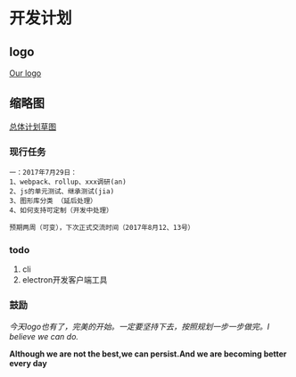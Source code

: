 #   开发计划

## logo

[Our logo](https://an-jia.github.io/graph/logo/index.html)

## 缩略图

[总体计划草图](https://an-jia.github.io/graph/plan/images/1.jpg)

### 现行任务

    一：2017年7月29日：
    1、webpack、rollup、xxx调研(an)
    2、js的单元测试、继承测试(jia)
    3、图形库分类 （延后处理）
    4、如何支持可定制（开发中处理）

    预期两周（可变），下次正式交流时间（2017年8月12、13号）

### todo

1. cli  
2. electron开发客户端工具

### 鼓励

*今天logo也有了，完美的开始。一定要坚持下去，按照规划一步一步做完。I believe we can do.*


**Although we are not the best,we can persist.And we are becoming better every day**

    
